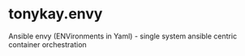# tonykay.envy
Ansible envy (ENVironments in Yaml) - single system ansible centric container orchestration
